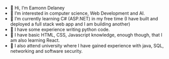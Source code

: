 - 👋 Hi, I’m Eamonn Delaney
- 👀 I’m interested in computer science, Web Development and AI.
- 🌱 I’m currently learning C# (ASP.NET) in my free time
  (I have built and deployed a full stack web app and I am building another)
- 👀 I have some experience writing python code.
- 🌱 I have basic HTML, CSS, Javascript knowledge, enough though, that I am also learning React.
- 👀 I also attend university where I have gained experience with java, SQL, networking and software security.
<!---
- 💞️ I’m looking to collaborate on ...
- 📫 How to reach me ...
--->

<!---
eamonnd1/eamonnd1 is a ✨ special ✨ repository because its `README.md` (this file) appears on your GitHub profile.
You can click the Preview link to take a look at your changes.
--->
